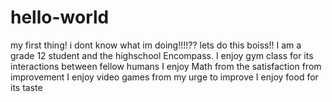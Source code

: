 # hello-world
my first thing! i dont know what im doing!!!!?? lets do this boiss!!
I am a grade 12 student and the highschool Encompass. 
I enjoy gym class for its interactions between fellow humans
I enjoy Math from the satisfaction from improvement
I enjoy video games from my urge to improve
I enjoy food for its taste

